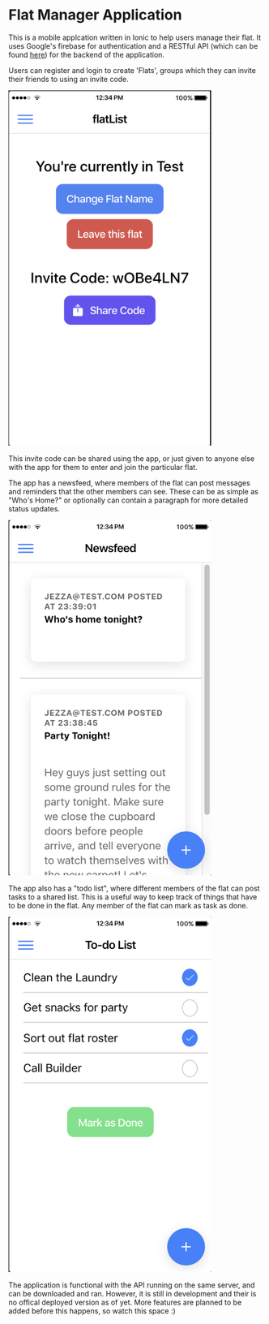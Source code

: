# Flat Manager Application

This is a mobile applcation written in Ionic to help users manage their flat.
It uses Google's firebase for authentication and a RESTful API (which can be found [here](https://github.com/jeremymec/flat-api)) for the backend of the application.

Users can register and login to create 'Flats', groups which they can invite their friends to using an invite code.

<img src="./screenshots/flatHome.png" width="400" height="700">

This invite code can be shared using the app, or just given to anyone else with the app for them to enter and join the particular flat.

The app has a newsfeed, where members of the flat can post messages and reminders that the other members can see. These can be as simple as "Who's Home?" or optionally can contain a paragraph for more detailed status updates.

<img src="./screenshots/newsFeed.png" width="400" height="700">

The app also has a "todo list", where different members of the flat can post tasks to a shared list. This is a useful way to keep track of things that have to be done in the flat. Any member of the flat can mark as task as done.

<img src="./screenshots/TaskList.png" width="400" height="700">

The application is functional with the API running on the same server, and can be downloaded and ran. However, it is still in development and their is no offical deployed version as of yet. More features are planned to be added before this happens, so watch this space :)
